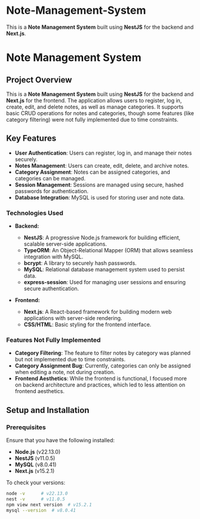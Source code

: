 # Note-Management-System
This is a **Note Management System** built using **NestJS** for the backend and **Next.js**.


# Note Management System

## Project Overview

This is a **Note Management System** built using **NestJS** for the backend and **Next.js** for the frontend. The application allows users to register, log in, create, edit, and delete notes, as well as manage categories. It supports basic CRUD operations for notes and categories, though some features (like category filtering) were not fully implemented due to time constraints.

## Key Features

- **User Authentication**: Users can register, log in, and manage their notes securely.
- **Notes Management**: Users can create, edit, delete, and archive notes.
- **Category Assignment**: Notes can be assigned categories, and categories can be managed.
- **Session Management**: Sessions are managed using secure, hashed passwords for authentication.
- **Database Integration**: MySQL is used for storing user and note data.

### Technologies Used

- **Backend:**
  - **NestJS**: A progressive Node.js framework for building efficient, scalable server-side applications.
  - **TypeORM**: An Object-Relational Mapper (ORM) that allows seamless integration with MySQL.
  - **bcrypt**: A library to securely hash passwords.
  - **MySQL**: Relational database management system used to persist data.
  - **express-session**: Used for managing user sessions and ensuring secure authentication.

- **Frontend:**
  - **Next.js**: A React-based framework for building modern web applications with server-side rendering.
  - **CSS/HTML**: Basic styling for the frontend interface.

### Features Not Fully Implemented

- **Category Filtering**: The feature to filter notes by category was planned but not implemented due to time constraints.
- **Category Assignment Bug**: Currently, categories can only be assigned when editing a note, not during creation.
- **Frontend Aesthetics**: While the frontend is functional, I focused more on backend architecture and practices, which led to less attention on frontend aesthetics.

## Setup and Installation

### Prerequisites

Ensure that you have the following installed:

- **Node.js** (v22.13.0)
- **NestJS** (v11.0.5)
- **MySQL** (v8.0.41)
- **Next.js** (v15.2.1)
  
To check your versions:

```bash
node -v      # v22.13.0
nest -v      # v11.0.5
npm view next version  # v15.2.1
mysql --version  # v8.0.41
